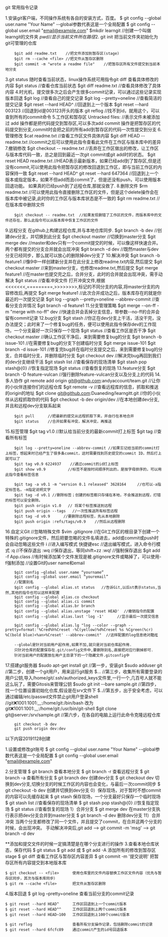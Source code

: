 git 常用指令记录

1.安装git客户端，不同操作系统有各自的安装方式，百度。
		$ git config --global user.name "Your Name"             --global参数代表这是一个全局配置
		$ git config --global user.email "email@example.com"
		$mkdir learngit      //创建一个叫做learngit的文件夹
		$pwd   //显示当前文件所在路径
2.$ git init   把当前文件夹初始化为git可管理的仓库
		
	    $git add readme.txt    //把文件添加到暂存区(stage)
        $git rm --cache <file> //把文件从暂存区删除
		$git commit -m "wrote a readme file"    //把暂存区所有文件提交到当前本地分支
3.git status  随时查看当前状态，linux操作系统可用指令git diff  查看具体修改的内容
		$git status    //查看仓库当前状态
		$git diff readme.txt    //查看具体修改了具体内容
4.时光机，提交很多次之后会产生很多commit记录，可以通过这些记录实现版本回退
		$git log   //查看自己的提交记录
		$git log --pretty=oneline //查看简洁的提交记录
		$git reset --hard HEAD^   //回退到上一个版本
		$git reset --hard 003123  //回退到id是003123开头的版本
		git reflog   //找不到id，就用这个，可以查到所有的commit命令
5.工作区和暂存区
		Untracked files:          //表示文件未被添加过
		add 操作都是把代码提交到暂存区,可以多次add
		commit 操作是把暂存区的代码提交到分支,commit时会把之前的所有add到暂存区的代码一次性提交到分支
6.管理修改
		$cat readme.txt    //查看工作区文件具体内容 
		$git diff HEAD -- readme.txt  //commit之后可以使用此指令查看此文件在工作区与版本库中的差异
7.撤销修改
		$git checkout -- readme.txt   //丢弃在工作区做出的修改，让工作区与版本库代码一致，总之是回到最近一次git commit或git add时的状态。
		$git reset HEAD readme.txt   //HEAD表示最新版本，如果已经add到了暂存区,但是还没有commit,可以使用此指令把暂存区的修改回退到工作区，即与当前工作区的内容保持一致
		$git reset --hard HEAD^  git reset --hard 647364 //回退到上一个版本或指定版本，如果不但add而且commit了，但是还没有push，可以使用版本回退功能。
		如果真的已经push到了远程仓库,那就没救了.
8.删除文件
		$rm readme.txt  //可以使用此指令直接删除工作区的文件，但是这个delete操作会在版本库中被记录,此时你的工作区与版本库状态是不一致的
		$git rm readme.txt   //在版本库中删除文件
		
		$git checkout -- readme.txt  //如果发现删错了工作区的文件，而版本库中的文件还存在，那么此指令可以从版本库中恢复工作区的文件
9.远程分支
		在github上构建远程仓库,并与本地仓库同步.
		$git branch -b dev     //创建dev分支，并切换到此分支
		$git checkout master   //切换到master分支
		$git merge dev     //master和dev只有一个commit提交的时候，可以像这样快速合并。两个都有提交的分支合并就会出现冲突
		$git branch -d dev  //既然master与dev分支已经同步，那么就可以放心的删除掉dev分支了
10.解决冲突
		$git branch -b feature1   //像9中一样创建新分支并在此分支上修改readme.txt内容,然后提交
		$git checkout master     //来到master分支，也修改readme.txt,然后提交
		$git merge feature1      //在master也提交完之后，合并分支，此时的合并就会出现冲突，需手动解决
		$git status            //查看冲突文件
		打开冲突文件,根据<<<<<<<,=========,>>>>>>>>,标记的不同分支的内容,将master分支的内容修改后,再提交
		$git merge feature1     //此次合并成功之后，版本库存在的就是你最近的一次提交记录
		$git log --graph --pretty=oneline --abbrev-commit    //查看分支合并情况
		$git branch -d feature1
11.分支管理策略
		$git merge --on-ff -m "merge with no-ff" dev  //快速合并会丢掉分支信息，带参数--no-ff的合并会留有commit记录
12.bug分支
		$git stash   //你正在dev分支上干活，活没干完，没办法提交；此时来了一个修复bug的任务，便可以使用此指令保存dev的工作现场，一个分支最好一次只保存一个现场
		$git status   //查看工作区是否干净
		$git checkout master   //确认工作区干净后，来到需要修复bug的分支
		$git branch -b issue-101   //在需要修复bug的分支下创建临时分支
		$git merge issue-101   $git branch -d issue-101  //修复完bug并在临时分支提交之后，来到需要修复bug的分支，合并临时分支，并删除临时分支
		$git checkout dev    //解决完bug再回到我们的dev分支继续干活
		$git stash list      //查看保存的现场清单
		$git stash pop stash@{0}  //恢复指定现场
		$git status         //查看恢复的现场
13.feature分支
		$git branch -D feature-vulcan     //强行删除feature-vulcan分支以及分支上的代码
14.多人协作
		git remote add origin git@github.com:andyaccount/team.git  //让你的小伙伴连接你们的远程仓库
		$git remote -v       //查看远程库的信息，抓取和推送的origin的地址
		$git clone git@github.com:Duaneding/learngitt.git       //你的小伙伴从远程抓取你的代码
		$git checkout -b dev origin/dev         //在本地创建dev分支,并且和远程dev分支联系起来
		
		$git pull      //把最新的提交从远程抓取下来，并自行在本地合并
		$git status    //合并如果有冲突，解决冲突，再推送
15.标签管理
		$git tag v1.0    //默认给当前分支的最新commit打上标签
		$git tag    //查看所有标签
		
		$git log --pretty=oneline --abbrev-commit //如果忘记给当前的commit打上标签，想起来时已经产生了很多条commit，这时需要找到历史提交的commit ID，然后打上就可以了
		$git tag v0.9 6224937    //通过commit的id打上标签
		$git show v0.9          //标签不是按时间顺序列出的，是按字母排序的，可以用此指令查看标签信息
		
		$git tag -a v0.1 -m "version 0.1 released" 3628164     //也可以-a指定标签名，-m指定说明文字
		$git tag -d v0.1 //删除标签；创建的标签都只存储在本地，不会推送到远程，打错的标签可以安全删除。
		$git push origin v1.0   // 将某个标签推送到远程
		$git push origin --tags   //一次性推送所有标签远程
		$git tag -d v0.9      //要删除远程标签，先从本地删除
		$git push origin :refs/tags/v0.9    //然后从远程删除
16.自定义Git
		//忽略特殊文件
		$vim .gitignore     //在Git工作区的根目录下创建一个特殊的.gitignore文件，然后把要忽略的文件名填进去，add或commit或push时会自动忽略这些文件
		i     //进入编写模式
		快捷键esc  //退出编写模式，进入命令行模式
		:q       //不保存退出
		:wq      //保存退出，等同shift+zz
		:wq!     //强制保存退出
		$git add -f App.class  //有时候添加某个文件发现是被.gitignore文件或略掉了，可以使用-f强制添加
		//设置Git的user name和email

		$git config –global user.name “yourname” 
		$git config –global user.email “youremail” 
		//配置别名
		$git config --global alias.st status   //告诉Git,以后st表示status,当然,其他的指令也可以这样来配置
		$git config --global alias.co checkout
		$git config --global alias.ci commit
		$git config --global alias.br branch
		$git config --global alias.unstage 'reset HEAD'  //撤销指令的配置
		$git config --global alias.last 'log -1'      //显示最后一次提交信息
		
		$git config --global alias.lg "log --color --graph --pretty=format:'%Cred%h%Creset -%C(yellow)%d%Creset %s %Cgreen(%cr) %C(bold blue)<%an>%Creset' --abbrev-commit"  //这样配置的log信息绝对酷炫
		
		--global是针对当前用户起作用,如果不加,就只是对当前仓库起作用.
		只针对仓库的配置保存在.git/config文件中,要删除别名,直接把对应行删掉即可.
		针对当前用户的配置放在用户主目录下的一个隐藏文件.gitconfig中
17.搭建git服务器
		$sudo apt-get install git   //第一步，安装git
		$sudo adduser git     //第二步，创建一个git用户，用来运行git服务
		$...                  //第三步，收集所有需要登录的用户公钥,导入/home/git/.ssh/authorized_keys文件里,一行一个,几百号人就不能这么玩了，需要Gitosis来管理公钥
		$sudo git init --bare sample.git //第四步，找一个位置设置初始化仓库,假设是在srv文件下
		$..//第五步，出于安全考虑，可以通过编辑/etc/passwd文件禁止git用户登录shell
		//git:x:1001:1001:,,,:/home/git:/bin/bash 改为 git:x:1001:1001:,,,:/home/git:/usr/bin/git-shell
		$git clone git@server:/srv/sample.git  //第六步，在各自的电脑上运行此命令克隆远程仓库
		


		git checkout -b dev
		git push origin dev:dev





以下内容20191128创建

1.设置或修改git账号
    $ git config --global user.name "Your Name"             --global参数代表这是一个全局配置
	$ git config --global user.email "email@example.com"

2.分支管理
    $ git branch       查看本地分支
    $ git branch -r    查看远程分支
    $ git branch -a    查看所有分支
    $ git branch dev   创建dev分支
    $ git checkout dev 切换到dev分支,切换分支的时候工作区的内容也会变化，与最后一次commit同步
    $ git checkout -b dev 创建并切换到dev分支
 0）保存现场，对于暂时不想commit的内容可以先缓存起来
    $ git stash      保存现场，一个分支最好只保存一个临时现场
    $ git stash list      //查看保存的现场清单
	$ git stash pop stash@{0}  //恢复指定现场 
	$ git status         //查看恢复的现场
 1）合并分支
    $ git merge dev   在master分支执行表示把dev分支合并到master分支
    $ git branch -d dev   删除dev分支
    11）合并冲突
    当两个分支都修改了同一个文件，并且提交了commit，在合并这两个分支的时候，会出现冲突。
    手动解决冲突后,git add <file> --> git commit -m 'msg' --> git branch -d dev


**添加和提交文件的时候一定搞清楚是在哪个分支进行的操作
3.查看本地仓库状态，保存代码
    $ git status
    $ git add <file> 或 $ git add -A   添加所有的修改到暂存区stage
    $ git diff <file>               查看工作区与暂存区内容差异
    $ git commit -m '提交说明'       把暂存区所有内容提交到本地版本库

    $ git checkout -- <file>      使用仓库里的文件内容替换工作区文件内容（优先与暂存区同步，其次与版本库同步）
    $ git rm --cache <file>       把文件从暂存区删除
    
4.版本回退
    $ git log –pretty=oneline     查看当前分支的commit记录
    
    $ git reset --hard HEAD^      工作区回退到上一个commit版本 
    $ git reset --hard HEAD^^     工作区回退到上两个commit版本 
    $ git reset --hard HEAD~100   工作区回退到上100个commit版本

    $ git reflog                  查看所有分支操作记录，包括删除commit的记录
    $ git reset --hard 6fcfc89    通过commit产生的id号回退版本
